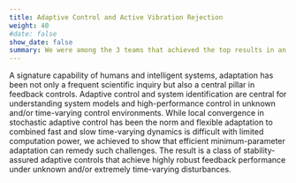 ```yaml
---
title: Adaptive Control and Active Vibration Rejection
weight: 40
#date: false
show_date: false
summary: We were among the 3 teams that achieved the top results in an international benchmark on adaptive regulation.
---
```




<!--more-->

A signature capability of humans and intelligent systems, adaptation has been not only a frequent scientific inquiry but also a central pillar in feedback controls. Adaptive control and system identification are central for understanding system models and high-performance control in unknown and/or time-varying control environments. While local convergence in stochastic adaptive control has been the norm and flexible adaptation to combined fast and slow time-varying dynamics is difficult with limited computation power, we achieved to show that efficient minimum-parameter adaptation can remedy such challenges. The result is a class of stability-assured adaptive controls that achieve highly robust feedback performance under unknown and/or extremely time-varying disturbances.

